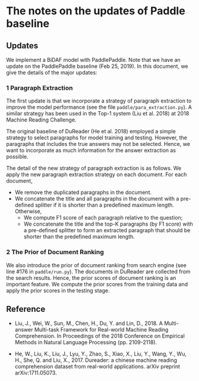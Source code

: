 # The notes on the updates of Paddle baseline

## Updates

We implement a BiDAF model with PaddlePaddle. Note that we have an update on the PaddlePaddle baseline (Feb 25, 2019). In this document, we give the details of the major updates:

### 1 Paragraph Extraction

The first update is that we incorporate a strategy of paragraph extraction to improve the model performance (see the file `paddle/para_extraction.py`). A similar strategy has been used in the Top-1 system (Liu et al. 2018) at 2018 Machine Reading Challenge. 

The original baseline of DuReader (He et al. 2018) employed a simple strategy to select paragraphs for model training and testing. However, the paragraphs that includes the true answers may not be selected. Hence, we want to incorporate as much information for the answer extraction as possible. 

The detail of the new strategy of paragraph extraction is as follows. We apply the new paragraph extraction strategy on each document. For each document, 
 - We remove the duplicated paragraphs in the document.
 - We concatenate the title and all paragraphs in the document with a pre-defined splitter if it is shorter than a predefined maximum length. Otherwise, 
	- We compute F1 score of each paragraph relative to the question; 
	- We concatenate the title and the top-K paragraphs (by F1 score) with a pre-defined splitter to form an extracted paragraph that should be shorter than the predefined maximum length.

### 2 The Prior of Document Ranking

We also introduce the prior of document ranking from search engine (see line #176 in `paddle/run.py`). The documents in DuReader are collected from the search results. Hence, the prior scores of document ranking is an important feature. We compute the prior scores from the training data and apply the prior scores in the testing stage.  

## Reference

- Liu, J., Wei, W., Sun, M., Chen, H., Du, Y. and Lin, D., 2018. A Multi-answer Multi-task Framework for Real-world Machine Reading Comprehension. In Proceedings of the 2018 Conference on Empirical Methods in Natural Language Processing (pp. 2109-2118).

- He, W., Liu, K., Liu, J., Lyu, Y., Zhao, S., Xiao, X., Liu, Y., Wang, Y., Wu, H., She, Q. and Liu, X., 2017. Dureader: a chinese machine reading comprehension dataset from real-world applications. arXiv preprint arXiv:1711.05073.

